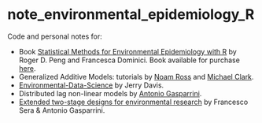 # note_environmental_epidemiology_R

Code and personal notes for:  
- Book [Statistical Methods for Environmental Epidemiology with R](https://www.biostat.jhsph.edu/~rpeng/useRbook/) 
by Roger D. Peng and Francesca Dominici. 
Book available for purchase [here](https://link.springer.com/book/10.1007/978-0-387-78167-9).  
- Generalized Additive Models: tutorials by [Noam Ross](https://noamross.github.io/gams-in-r-course/) 
and [Michael Clark](https://m-clark.github.io/generalized-additive-models/).  
- [Environmental-Data-Science](https://bookdown.org/igisc/EnvDataSci/) by Jerry Davis.  
- Distributed lag non-linear models by [Antonio Gasparrini](http://www.ag-myresearch.com/).  
- [Extended two-stage designs for environmental research](https://ehjournal.biomedcentral.com/articles/10.1186/s12940-022-00853-z) 
by Francesco Sera & Antonio Gasparrini.




